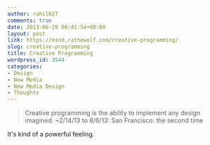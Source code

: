 ```yaml
---
author: rahil627
comments: true
date: 2013-06-29 00:41:54+00:00
layout: post
link: https://mind.rathewolf.com/creative-programming/
slug: creative-programming
title: Creative Programming
wordpress_id: 3544
categories:
- Design
- New Media
- New Media Design
- Thoughts
---
```


<blockquote>
Creative programming is the ability to implement any design imagined.
~2/14/13 to 8/6/13: San Francisco: the second time
</blockquote>


It's kind of a powerful feeling.
